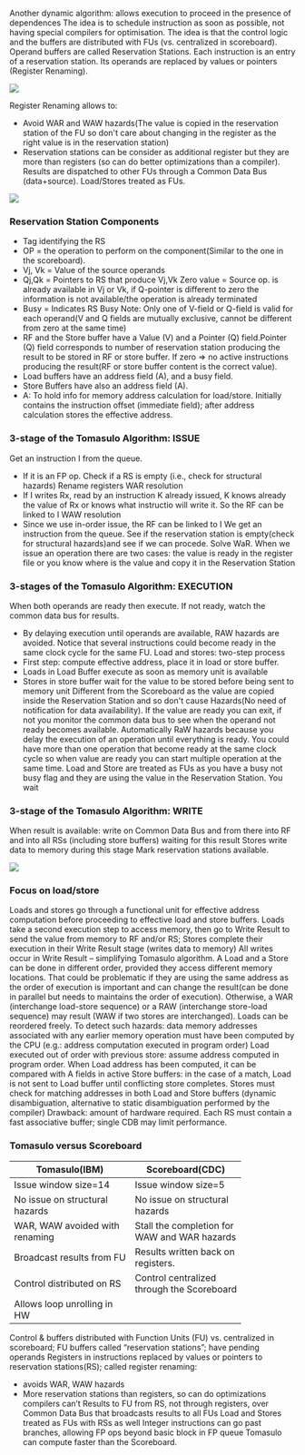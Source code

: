 Another dynamic algorithm: allows execution to proceed in the presence of dependences
The idea is to schedule instruction as soon as possible, not having special compilers for optimisation. 
The idea is that the control logic and the buffers are distributed with FUs (vs. centralized in scoreboard). Operand buffers are called Reservation Stations. Each instruction is an entry of a reservation station. Its operands are replaced by values or pointers (Register Renaming).

![](https://i.imgur.com/dx1gEeo.png)

Register Renaming allows to:
- Avoid WAR and WAW hazards(The value is copied in the reservation station of the FU so don't care about changing in the register as the right value is in the reservation station)
- Reservation stations can be consider as additional register but they are more than registers (so can do better optimizations than a compiler).
Results are dispatched to other FUs through a Common Data Bus (data+source). Load/Stores treated as FUs. 

![](https://i.imgur.com/nW0MaHC.png)

### Reservation Station Components
- Tag identifying the RS
- OP = the operation to perform on the component(Similar to the one in the scoreboard).
- Vj, Vk = Value of the source operands
- Qj,Qk = Pointers to RS that produce Vj,Vk
	Zero value = Source op. is already available in Vj or Vk, if Q-pointer is different to zero the information is not available/the operation is already terminated
- Busy = Indicates RS Busy
Note: Only one of V-field or Q-field is valid for each operand(V and Q fields are mutually exclusive, cannot be different from zero at the same time)
- RF and the Store buffer have a Value (V) and a Pointer (Q) field.Pointer (Q) field corresponds to number of reservation station producing the result to be stored in RF or store buffer. If zero $\Rightarrow$ no active instructions producing the result(RF or store buffer content is the correct value).
- Load buffers have an address field (A), and a busy field.
- Store Buffers have also an address field (A).
- A: To hold info for memory address calculation for load/store. Initially contains the instruction offset (immediate field); after address calculation stores the effective address.
### 3-stage of the Tomasulo Algorithm: ISSUE
Get an instruction I from the queue. 
- If it is an FP op. Check if a RS is empty (i.e., check for structural hazards)
Rename registers
WAR resolution
- If I writes Rx, read by an instruction K already issued, K knows already the value of Rx or knows what instructio will write it. So the RF can be linked to I
WAW resolution
- Since we use in-order issue, the RF can be linked to I
We get an instruction from the queue. See if the reservation station is empty(check for structural hazards)and see if we can procede. Solve WaR. When we issue an operation there are two cases: the value is ready in the register file or you know where is the value and copy it in the Reservation Station
### 3-stages of the Tomasulo Algorithm: EXECUTION
When both operands are ready then execute. 
If not ready, watch the common data bus for results.
- By delaying execution until operands are available, RAW hazards are avoided. Notice that several instructions could become ready in the same clock cycle for the same FU.
Load and stores: two-step process 
- First step: compute effective address, place it in load or store buffer. 
- Loads in Load Buffer execute as soon as memory unit is available
- Stores in store buffer wait for the value to be stored before being sent to memory unit
Different from the Scoreboard as the value are copied inside the Reservation Station and so don't cause Hazards(No need of notification for data availability). If the value are ready you can exit, if not you monitor the common data bus to see when the operand not ready becomes available. Automatically RaW hazards because you delay the execution of an operation until everything is ready. You could have more than one operation that become ready at the same clock cycle so when value are ready you can start multiple operation at the same time.  Load and Store are treated as FUs as you have a busy not busy flag and they are using the value in the Reservation Station.
You wait
### 3-stage of the Tomasulo Algorithm: WRITE
When result is available: write on Common Data Bus and from there into RF and into all RSs (including store buffers) waiting for this result
Stores write data to memory during this stage
Mark reservation stations available.

![](https://i.imgur.com/cSpwsb9.png)

### Focus on load/store
Loads and stores go through a functional unit for effective address computation before 
proceeding to effective load and store buffers.
Loads take a second execution step to access memory, then go to Write Result to send the value from memory to RF and/or RS;
Stores complete their execution in their Write Result stage (writes data to memory)
All writes occur in Write Result – simplifying Tomasulo algorithm.
A Load and a Store can be done in different order, provided they access different memory 
locations. That could be problematic if they are using the same address as the order of execution is important and can change the result(can be done in parallel but needs to maintains the order of execution).
Otherwise, a WAR (interchange load-store sequence) or a RAW (interchange store-load 
sequence) may result (WAW if two stores are interchanged). Loads can be reordered freely.
To detect such hazards: data memory addresses associated with any earlier memory 
operation must have been computed by the CPU (e.g.: address computation executed in 
program order)
Load executed out of order with previous store: assume address computed in program order. When Load address has been computed, it can be compared with A fields in active Store buffers: in the case of a match, Load is not sent to Load buffer until conflicting store completes.
Stores must check for matching addresses in both Load and Store buffers (dynamic 
disambiguation, alternative to static disambiguation performed by the compiler)
Drawback: amount of hardware required.
Each RS must contain a fast associative buffer; single CDB may limit performance.
### Tomasulo versus Scoreboard

| Tomasulo(IBM)                      | Scoreboard(CDC)                                  |
| ---------------------------------- | ------------------------------------------------ |
| Issue window size=14               | Issue window size=5                              |
| No issue on structural<br>hazards  | No issue on structural <br>hazards               |
| WAR, WAW avoided with <br>renaming | Stall the completion for <br>WAW and WAR hazards |
| Broadcast results from FU          | Results written back on <br>registers.           |
| Control distributed on RS          | Control centralized <br>through the Scoreboard   |
| Allows loop unrolling in <br>HW    |                                                  |
Control & buffers distributed with Function Units (FU) vs. centralized in scoreboard; 
FU buffers called “reservation stations”; have pending operands
Registers in instructions replaced by values or pointers to reservation stations(RS); called register renaming: 
- avoids WAR, WAW hazards
- More reservation stations than registers, so can do optimizations compilers can’t
Results to FU from RS, not through registers, over Common Data Bus that broadcasts results to all FUs
Load and Stores treated as FUs with RSs as well
Integer instructions can go past branches, allowing FP ops beyond basic block in FP queue
Tomasulo can compute faster than the Scoreboard.
 